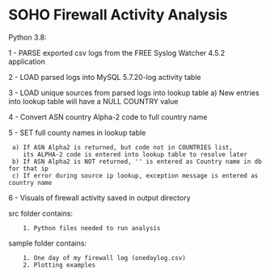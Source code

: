 # SOHO Firewall Activity Analysis

Python 3.8:

1 - PARSE exported csv logs from the FREE Syslog Watcher 4.5.2 application

2 - LOAD parsed logs into MySQL 5.7.20-log activity table

3 - LOAD unique sources from parsed logs into lookup table
        a) New entries into lookup table will have a NULL COUNTRY value

4 - Convert ASN country Alpha-2 code to full country name
   
5 - SET full county names in lookup table  

     a) If ASN Alpha2 is returned, but code not in COUNTRIES list, 
        its ALPHA-2 code is entered into lookup table to resolve later
     b) If ASN Alpha2 is NOT returned, '' is entered as Country name in db for that ip
     c) If error during source ip lookup, exception message is entered as country name

6 - Visuals of firewall activity saved in output directory

src folder contains: 

        1. Python files needed to run analysis

sample folder contains: 

        1. One day of my firewall log (onedaylog.csv)
        2. Plotting examples


